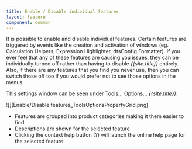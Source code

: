 ```yaml
---
title: Enable / Disable individual features
layout: feature
component: common
---
```


It is possible to enable and disable individual features. Certain features are triggered by events like the creation and activation of windows (eg. Calculation Helpers, Expression Highlighter, dtsConfig Formatter). If you ever feel that any of these features are causing you issues, they can be individually turned off rather than having to disable *{{site.title}}* entirely. Also, if there are any features that you find you never use, then you can switch those off too if you would prefer not to see those options in the menus.

This settings window can be seen under Tools... Options... *{{site.title}}*:

![](Enable/Disable features_ToolsOptionsPropertyGrid.png)
* Features are grouped into product categories making it them easier to find
* Descriptions are shown for the selected feature
* Clicking the context help button (?) will launch the online help page for the selected feature
